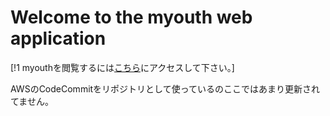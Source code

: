 Welcome to the myouth web application
===============================================
[!1 myouthを閲覧するには[こちら](https://myouth.jp)にアクセスして下さい。]

AWSのCodeCommitをリポジトリとして使っているのここではあまり更新されてません。
